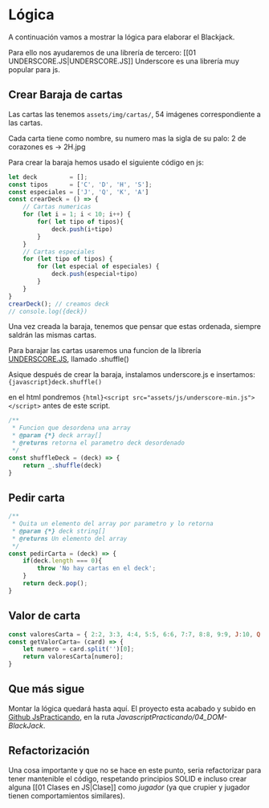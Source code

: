 
# Lógica

A continuación vamos a mostrar la lógica para elaborar el Blackjack.

Para ello nos ayudaremos de una librería de tercero: [[01 UNDERSCORE.JS|UNDERSCORE.JS]]
Underscore es una librería muy popular para js.
## Crear Baraja de cartas

Las cartas las tenemos `assets/img/cartas/`, 54 imágenes correspondiente a las cartas.

Cada carta tiene como nombre, su numero mas la sigla de su palo:
2 de corazones es -> 2H.jpg

Para crear la baraja hemos usado el siguiente código en js:

```javascript title='CrearDeck'
let deck         = [];
const tipos      = ['C', 'D', 'H', 'S'];
const especiales = ['J', 'Q', 'K', 'A'] 
const crearDeck = () => {
    // Cartas numericas
    for (let i = 1; i < 10; i++) {
        for( let tipo of tipos){
            deck.push(i+tipo)
        }
    }  
    // Cartas especiales
    for (let tipo of tipos) {
        for (let especial of especiales) {
            deck.push(especial+tipo)
        }
    }
}
crearDeck(); // creamos deck
// console.log({deck})
```

Una vez creada la baraja, tenemos que pensar que estas ordenada, siempre saldrán las mismas cartas.

Para barajar las cartas usaremos una funcion de la librería [UNDERSCORE.JS](https://underscorejs.org/#shuffle), llamado .shuffle()

Asique después de crear la baraja, instalamos underscore.js e insertamos: `{javascript}deck.shuffle()`

en el html pondremos `{html}<script src="assets/js/underscore-min.js"></script>` antes de este script.

```JAVASCRIPT title='shuffleDeck()'
/**
 * Funcion que desordena una array
 * @param {*} deck array[]
 * @returns retorna el parametro deck desordenado
 */
const shuffleDeck = (deck) => {
    return _.shuffle(deck)
}
```
## Pedir carta 

```javascript title='Pedir Carta'
/**
 * Quita un elemento del array por parametro y lo retorna
 * @param {*} deck string[]
 * @returns Un elemento del array
 */
const pedirCarta = (deck) => {
    if(deck.length === 0){
        throw 'No hay cartas en el deck';
    }
    return deck.pop();
}
```

## Valor de carta

```javascript title='Valor de carta'
const valoresCarta = { 2:2, 3:3, 4:4, 5:5, 6:6, 7:7, 8:8, 9:9, J:10, Q:10, K:10, A:11 }
const getValorCarta= (card) => {
    let numero = card.split('')[0];
    return valoresCarta[numero];
}
```

## Que más sigue

Montar la lógica quedará hasta aquí. El proyecto esta acabado y subido en      [Github JsPracticando](https://github.com/santiagoieshna/jsPracticando), en la ruta _JavascriptPracticando/04_DOM-BlackJack_.

## Refactorización

Una cosa importante y que no se hace en este punto, seria refactorizar para tener mantenible el código, respetando principios SOLID e incluso crear alguna [[01 Clases en JS|Clase]] como _jugador_ (ya que crupier y jugador tienen comportamientos similares).



